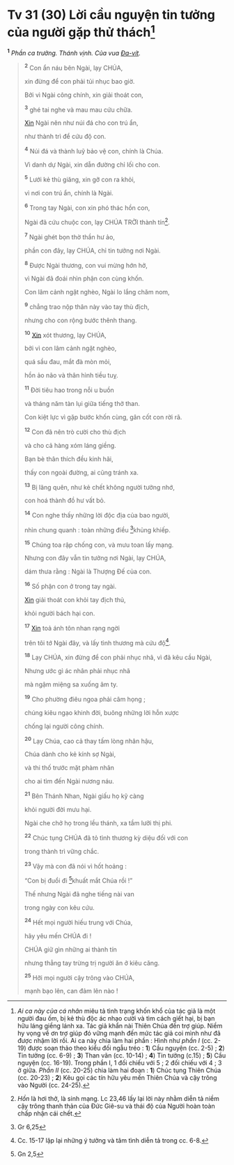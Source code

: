 # Tv 31 (30) Lời cầu nguyện tin tưởng của người gặp thử thách[^1-58d613b5-9f99-45df-bb6b-bac36ef7db04]

<sup><b>1</b></sup> _Phần ca trưởng. Thánh vịnh. Của vua [Đa-vít]()._

> <sup><b>2</b></sup> Con ẩn náu bên Ngài, lạy CHÚA,
>
> xin đừng để con phải tủi nhục bao giờ.
>
> Bởi vì Ngài công chính, xin giải thoát con,
>
> <sup><b>3</b></sup> ghé tai nghe và mau mau cứu chữa.
>
> [Xin]() Ngài nên như núi đá cho con trú ẩn,
>
> như thành trì để cứu độ con.
>
> <sup><b>4</b></sup> Núi đá và thành luỹ bảo vệ con, chính là Chúa.
>
> Vì danh dự Ngài, xin dẫn đường chỉ lối cho con.
>
> <sup><b>5</b></sup> Lưới kẻ thù giăng, xin gỡ con ra khỏi,
>
> vì nơi con trú ẩn, chính là Ngài.
>
> <sup><b>6</b></sup> Trong tay Ngài, con xin phó thác hồn con,
>
> Ngài đã cứu chuộc con, lạy CHÚA TRỜI thành tín[^2-58d613b5-9f99-45df-bb6b-bac36ef7db04].
>
> <sup><b>7</b></sup> Ngài ghét bọn thờ thần hư ảo,
>
> phần con đây, lạy CHÚA, chỉ tin tưởng nơi Ngài.
>
> <sup><b>8</b></sup> Được Ngài thương, con vui mừng hớn hở,
>
> vì Ngài đã đoái nhìn phận con cùng khốn.
>
> Con lâm cảnh ngặt nghèo, Ngài lo lắng chăm nom,
>
> <sup><b>9</b></sup> chẳng trao nộp thân này vào tay thù địch,
>
> nhưng cho con rộng bước thênh thang.
>
> <sup><b>10</b></sup> [Xin]() xót thương, lạy CHÚA,
>
> bởi vì con lâm cảnh ngặt nghèo,
>
> quá sầu đau, mắt đà mòn mỏi,
>
> hồn ảo não và thân hình tiều tuỵ.
>
> <sup><b>11</b></sup> Đời tiêu hao trong nỗi u buồn
>
> và tháng năm tàn lụi giữa tiếng thở than.
>
> Con kiệt lực vì gặp bước khốn cùng, gân cốt con rời rã.
>
> <sup><b>12</b></sup> Con đã nên trò cười cho thù địch
>
> và cho cả hàng xóm láng giềng.
>
> Bạn bè thân thích đều kinh hãi,
>
> thấy con ngoài đường, ai cũng tránh xa.
>
> <sup><b>13</b></sup> Bị lãng quên, như kẻ chết không người tưởng nhớ,
>
> con hoá thành đồ hư vất bỏ.
>
> <sup><b>14</b></sup> Con nghe thấy những lời độc địa của bao người,
>
> nhìn chung quanh : toàn những điều [^1@-58d613b5-9f99-45df-bb6b-bac36ef7db04]khủng khiếp.
>
> <sup><b>15</b></sup> Chúng toa rập chống con, và mưu toan lấy mạng.
>
> Nhưng con đây vẫn tin tưởng nơi Ngài, lạy CHÚA,
>
> dám thưa rằng : Ngài là Thượng Đế của con.
>
> <sup><b>16</b></sup> Số phận con ở trong tay ngài.
>
> [Xin]() giải thoát con khỏi tay địch thủ,
>
> khỏi người bách hại con.
>
> <sup><b>17</b></sup> [Xin]() toả ánh tôn nhan rạng ngời
>
> trên tôi tớ Ngài đây, và lấy tình thương mà cứu độ[^3-58d613b5-9f99-45df-bb6b-bac36ef7db04].
>
> <sup><b>18</b></sup> Lạy CHÚA, xin đừng để con phải nhục nhã, vì đã kêu cầu Ngài,
>
> Nhưng ước gì ác nhân phải nhục nhã
>
> mà ngậm miệng sa xuống âm ty.
>
> <sup><b>19</b></sup> Cho phường điêu ngoa phải câm họng ;
>
> chúng kiêu ngạo khinh đời, buông những lời hỗn xược
>
> chống lại người công chính.
>
> <sup><b>20</b></sup> Lạy Chúa, cao cả thay tấm lòng nhân hậu,
>
> Chúa dành cho kẻ kính sợ Ngài,
>
> và thi thố trước mặt phàm nhân
>
> cho ai tìm đến Ngài nương náu.
>
> <sup><b>21</b></sup> Bên Thánh Nhan, Ngài giấu họ kỹ càng
>
> khỏi người đời mưu hại.
>
> Ngài che chở họ trong lều thánh, xa tầm lưỡi thị phi.
>
> <sup><b>22</b></sup> Chúc tụng CHÚA đã tỏ tình thương kỳ diệu đối với con
>
> trong thành trì vững chắc.
>
> <sup><b>23</b></sup> Vậy mà con đã nói vì hốt hoảng :
>
> “Con bị đuổi đi [^2@-58d613b5-9f99-45df-bb6b-bac36ef7db04]khuất mắt Chúa rồi !”
>
> Thế nhưng Ngài đã nghe tiếng nài van
>
> trong ngày con kêu cứu.
>
> <sup><b>24</b></sup> Hết mọi người hiếu trung với Chúa,
>
> hãy yêu mến CHÚA đi !
>
> CHÚA giữ gìn những ai thành tín
>
> nhưng thẳng tay trừng trị người ăn ở kiêu căng.
>
> <sup><b>25</b></sup> Hỡi mọi người cậy trông vào CHÚA,
>
> mạnh bạo lên, can đảm lên nào !

[^1-58d613b5-9f99-45df-bb6b-bac36ef7db04]: _Ai ca này của cá nhân_ miêu tả tình trạng khốn khổ của tác giả là một người đau ốm, bị kẻ thù độc ác nhạo cười và tìm cách giết hại, bị bạn hữu láng giềng lánh xa. Tác giả khẩn nài Thiên Chúa đến trợ giúp. Niềm hy vọng về ơn trợ giúp đó vững mạnh đến mức tác giả coi mình như đã được nhậm lời rồi. Ai ca này chia làm hai phần : Hình như _phần I_ (cc. 2-19) được soạn thảo theo kiểu đối ngẫu tréo : **1**) Cầu nguyện (cc. 2-5) ; **2**) Tin tưởng (cc. 6-9) ; **3**) Than vãn (cc. 10-14) ; **4**) Tin tưởng (c.15) ; **5**) Cầu nguyện (cc. 16-19). Trong phần I, 1 đối chiếu với 5 ; 2 đối chiếu với 4 ; 3 ở giữa. _Phần II_ (cc. 20-25) chia làm hai đoạn : **1**) Chúc tụng Thiên Chúa (cc. 20-23) ; **2**) Kêu gọi các tín hữu yêu mến Thiên Chúa và cậy trông vào Người (cc. 24-25).

[^2-58d613b5-9f99-45df-bb6b-bac36ef7db04]: _Hồn_ là hơi thở, là sinh mạng. Lc 23,46 lấy lại lời này nhằm diễn tả niềm cậy trông thanh thản của Đức Giê-su và thái độ của Người hoàn toàn chấp nhận cái chết.

[^3-58d613b5-9f99-45df-bb6b-bac36ef7db04]: Cc. 15-17 lặp lại những ý tưởng và tâm tình diễn tả trong cc. 6-8.

[^1@-58d613b5-9f99-45df-bb6b-bac36ef7db04]: Gr 6,25

[^2@-58d613b5-9f99-45df-bb6b-bac36ef7db04]: Gn 2,5
